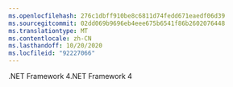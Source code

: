 ```yaml
---
ms.openlocfilehash: 276c1dbff910be8c6811d74fedd671eaedf06d39
ms.sourcegitcommit: 02dd069b9696eb4eee675b6541f86b2602076448
ms.translationtype: MT
ms.contentlocale: zh-CN
ms.lasthandoff: 10/20/2020
ms.locfileid: "92227066"
---
```

<span data-ttu-id="15f60-101">.NET Framework 4</span><span class="sxs-lookup"><span data-stu-id="15f60-101">.NET Framework 4</span></span>